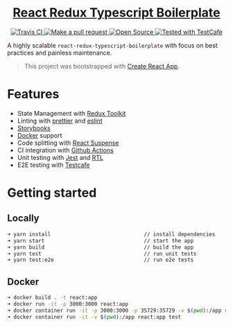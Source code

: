 <!-- Name -->

<h1 align="center">
  <a href="https://github.com/Meemaw/react-redux-typescript-boilerplate">React Redux Typescript Boilerplate</a>
</h1>

<!-- Badges -->

<p align="center">

  <a href="https://travis-ci.com/Meemaw/react-redux-typescript-boilerplate">
    <img alt="Travis CI" src="https://api.travis-ci.com/Meemaw/react-redux-typescript-boilerplate.svg?branch=master" />
  </a>

  <a href="http://makeapullrequest.com">
    <img alt="Make a pull request" src="https://img.shields.io/badge/PRs-welcome-brightgreen.svg?style=flat-square" />
  </a>

  <a href="https://opensource.org/">
    <img alt="Open Source" src="https://badges.frapsoft.com/os/v1/open-source.svg?v=103"/>
  </a>

  <a href="https://github.com/DevExpress/testcafe">
    <img alt="Tested with TestCafe" src="https://img.shields.io/badge/tested%20with-TestCafe-2fa4cf.svg">
  </a>

</p>

A highly scalable `react-redux-typescript-boilerplate` with focus on best practices and painless maintenance.

> This project was bootstrapped with [Create React App](https://github.com/facebook/create-react-app).

# Features

- State Management with [Redux Toolkit](https://redux-toolkit.js.org/)
- Linting with [prettier](https://github.com/prettier/prettier) and [eslint](https://eslint.org/)
- [Storybooks](https://storybook.js.org/)
- [Docker](https://www.docker.com/) support
- Code splitting with [React Suspense](https://reactjs.org/docs/code-splitting.html)
- CI integration with [Github Actions](https://github.com/actions)
- Unit testing with [Jest](https://jestjs.io/) and [RTL](https://testing-library.com/docs/react-testing-library/intro)
- E2E testing with [Testcafe](https://devexpress.github.io/testcafe/)

# Getting started

## Locally

```sh
➜ yarn install                              // install dependencies
➜ yarn start                                // start the app
➜ yarn build                                // build the app
➜ yarn test                                 // run unit tests
➜ yarn test:e2e                             // run e2e tests
```

## Docker

```sh
➜ docker build . -t react:app                                                            // build the react docker image
➜ docker run -it -p 3000:3000 react:app                                                  // runs react app on port 3000
➜ docker container run -it -p 3000:3000 -p 35729:35729 -v $(pwd):/app react:app          // runs react app with hot realoding
➜ docker container run -it -v $(pwd):/app react:app test                                 // runs tests inside docker
```

